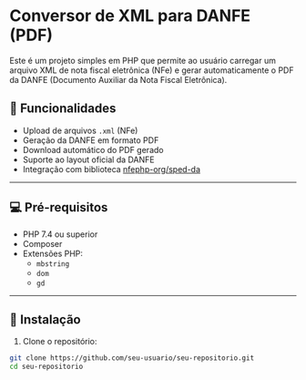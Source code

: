 # Conversor de XML para DANFE (PDF)

Este é um projeto simples em PHP que permite ao usuário carregar um arquivo XML de nota fiscal eletrônica (NFe) e gerar automaticamente o PDF da DANFE (Documento Auxiliar da Nota Fiscal Eletrônica).

## 🔧 Funcionalidades

- Upload de arquivos `.xml` (NFe)
- Geração da DANFE em formato PDF
- Download automático do PDF gerado
- Suporte ao layout oficial da DANFE
- Integração com biblioteca [nfephp-org/sped-da](https://github.com/nfephp-org/sped-da)

---

## 💻 Pré-requisitos

- PHP 7.4 ou superior
- Composer
- Extensões PHP:
  - `mbstring`
  - `dom`
  - `gd`

---

## 🚀 Instalação

1. Clone o repositório:

```bash
git clone https://github.com/seu-usuario/seu-repositorio.git
cd seu-repositorio
